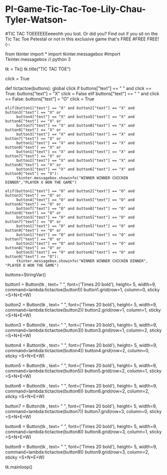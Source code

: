 # PI-Game-Tic-Tac-Toe-Lily-Chau-Tyler-Watson-
#TIC TAC TOEEEEEEeeeohh you lost. Or did you? Find out if you sit on the Tic Tac Toe Petestal or not in this exclusive game that's FREE #FREE FREE! (-:

from tkinter import *
import tkinter.messagebox
#import Tkinter.messagebox // python 3

tk = Tk()
tk.title("TIC TAC TOE")

click = True

def tictactoe(buttons):
	global click
	if buttons["text"] == " " and click == True:
		buttons["text"] = "X"
		click = False
	elif buttons["text"] == " " and click == False:
		buttons["text"] = "O"
		click = True

	elif(button1["text"] == "X" and button2["text"] == "X" and button3["text"] == "X" or
	     button4["text"] == "X" and button5["text"] == "X" and button6["text"] == "X" or
	     button7["text"] == "X" and button8["text"] == "X" and button9["text"] == "X" or
	     button3["text"] == "X" and button5["text"] == "X" and button7["text"] == "X" or
	     button1["text"] == "X" and button5["text"] == "X" and button9["text"] == "X" or
	     button1["text"] == "X" and button4["text"] == "X" and button7["text"] == "X" or
	     button2["text"] == "X" and button5["text"] == "X" and button8["text"] == "X" or
	     button3["text"] == "X" and button6["text"] == "X" and button9["text"] == "X"):
	     tkinter.messagebox.showinfo("WINNER WINNER CHICKEN DINNER","PLAYER X WON THE GAME")

	elif(button1["text"] == "O" and button2["text"] == "O" and button3["text"] == "O" or
	     button4["text"] == "O" and button5["text"] == "O" and button6["text"] == "O" or
	     button7["text"] == "O" and button8["text"] == "O" and button9["text"] == "O" or
	     button3["text"] == "O" and button5["text"] == "O" and button7["text"] == "O" or
	     button1["text"] == "O" and button5["text"] == "O" and button9["text"] == "O" or
	     button1["text"] == "O" and button4["text"] == "O" and button7["text"] == "O" or
	     button2["text"] == "O" and button5["text"] == "O" and button8["text"] == "O" or
	     button3["text"] == "O" and button6["text"] == "O" and button9["text"] == "O"):
         tkinter.messagebox.showinfo("WINNER WINNER CHICKEN DINNER", "PLAYER O WON THE GAME")


buttons=StringVar()

button1 = Button(tk , text= " ", font=('Times 20 bold'), height= 5, width=9, command=lambda:tictactoe(button1))
button1.grid(row=1, column=0, sticky =S+N+E+W)

button2 = Button(tk , text= " ", font=('Times 20 bold'), height= 5, width=9, command=lambda:tictactoe(button2))
button2.grid(row=1, column=1, sticky =S+N+E+W)

button3 = Button(tk , text= " ", font=('Times 20 bold'), height= 5, width=9, command=lambda:tictactoe(button3))
button3.grid(row=1, column=2, sticky =S+N+E+W)

button4 = Button(tk , text= " ", font=('Times 20 bold'), height= 5, width=9, command=lambda:tictactoe(button4))
button4.grid(row=2, column=0, sticky =S+N+E+W)

button5 = Button(tk , text= " ", font=('Times 20 bold'), height= 5, width=9, command=lambda:tictactoe(button5))
button5.grid(row=2, column=1, sticky =S+N+E+W)

button6 = Button(tk , text= " ", font=('Times 20 bold'), height= 5, width=9, command=lambda:tictactoe(button6))
button6.grid(row=2, column=2, sticky =S+N+E+W)

button7 = Button(tk , text= " ", font=('Times 20 bold'), height= 5, width=9, command=lambda:tictactoe(button7))
button7.grid(row=3, column=0, sticky =S+N+E+W)

button8 = Button(tk , text= " ", font=('Times 20 bold'), height= 5, width=9, command=lambda:tictactoe(button8))
button8.grid(row=3, column=1, sticky =S+N+E+W)

button9 = Button(tk , text= " ", font=('Times 20 bold'), height= 5, width=9, command=lambda:tictactoe(button9))
button9.grid(row=3, column=2, sticky =S+N+E+W)

tk.mainloop()
